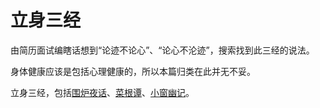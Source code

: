 # 立身三经

由简历面试编瞎话想到“论迹不论心”、“论心不沦迹”，搜索找到此三经的说法。

身体健康应该是包括心理健康的，所以本篇归类在此并无不妥。

立身三经，包括[围炉夜话](./围炉夜话.MD)、[菜根谭](./菜根谭.MD)、[小窗幽记](./小窗幽记.MD)。
